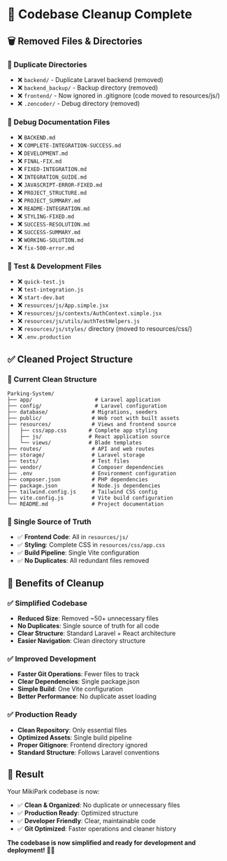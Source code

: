 # 🧹 **Codebase Cleanup Complete**

## 🗑️ **Removed Files & Directories**

### **🔄 Duplicate Directories**
- ❌ `backend/` - Duplicate Laravel backend (removed)
- ❌ `backend_backup/` - Backup directory (removed) 
- ❌ `frontend/` - Now ignored in .gitignore (code moved to resources/js/)
- ❌ `.zencoder/` - Debug directory (removed)

### **📝 Debug Documentation Files**
- ❌ `BACKEND.md`
- ❌ `COMPLETE-INTEGRATION-SUCCESS.md`  
- ❌ `DEVELOPMENT.md`
- ❌ `FINAL-FIX.md`
- ❌ `FIXED-INTEGRATION.md`
- ❌ `INTEGRATION_GUIDE.md`
- ❌ `JAVASCRIPT-ERROR-FIXED.md`
- ❌ `PROJECT_STRUCTURE.md`
- ❌ `PROJECT_SUMMARY.md`
- ❌ `README-INTEGRATION.md`
- ❌ `STYLING-FIXED.md`
- ❌ `SUCCESS-RESOLUTION.md`
- ❌ `SUCCESS-SUMMARY.md`
- ❌ `WORKING-SOLUTION.md`
- ❌ `fix-500-error.md`

### **🧪 Test & Development Files**
- ❌ `quick-test.js`
- ❌ `test-integration.js`
- ❌ `start-dev.bat`
- ❌ `resources/js/App.simple.jsx`
- ❌ `resources/js/contexts/AuthContext.simple.jsx`
- ❌ `resources/js/utils/authTestHelpers.js`
- ❌ `resources/js/styles/` directory (moved to resources/css/)
- ❌ `.env.production`

## ✅ **Cleaned Project Structure**

### **📁 Current Clean Structure**
```
Parking-System/
├── app/                    # Laravel application
├── config/                 # Laravel configuration  
├── database/              # Migrations, seeders
├── public/                # Web root with built assets
├── resources/             # Views and frontend source
│   ├── css/app.css       # Complete app styling
│   ├── js/               # React application source
│   └── views/            # Blade templates
├── routes/                # API and web routes
├── storage/               # Laravel storage
├── tests/                 # Test files
├── vendor/                # Composer dependencies
├── .env                   # Environment configuration
├── composer.json          # PHP dependencies
├── package.json           # Node.js dependencies
├── tailwind.config.js     # Tailwind CSS config
├── vite.config.js         # Vite build configuration
└── README.md              # Project documentation
```

### **🎯 Single Source of Truth**
- ✅ **Frontend Code**: All in `resources/js/`
- ✅ **Styling**: Complete CSS in `resources/css/app.css`
- ✅ **Build Pipeline**: Single Vite configuration
- ✅ **No Duplicates**: All redundant files removed

## 🚀 **Benefits of Cleanup**

### **✅ Simplified Codebase**
- **Reduced Size**: Removed ~50+ unnecessary files
- **No Duplicates**: Single source of truth for all code
- **Clear Structure**: Standard Laravel + React architecture
- **Easier Navigation**: Clean directory structure

### **✅ Improved Development**
- **Faster Git Operations**: Fewer files to track
- **Clear Dependencies**: Single package.json
- **Simple Build**: One Vite configuration
- **Better Performance**: No duplicate asset loading

### **✅ Production Ready**
- **Clean Repository**: Only essential files
- **Optimized Assets**: Single build pipeline
- **Proper Gitignore**: Frontend directory ignored
- **Standard Structure**: Follows Laravel conventions

## 🎉 **Result**

Your MikiPark codebase is now:
- ✅ **Clean & Organized**: No duplicate or unnecessary files
- ✅ **Production Ready**: Optimized structure
- ✅ **Developer Friendly**: Clear, maintainable code
- ✅ **Git Optimized**: Faster operations and cleaner history

**The codebase is now simplified and ready for development and deployment!** 🚀✨
